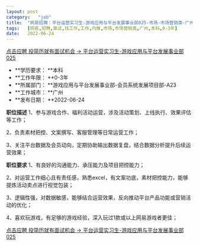 ```yaml
---
layout:	post
category:	"job"
title:	"网易招聘：平台运营实习生-游戏应用与平台发展事业部025-市场-市场营销类-广州本科0-3年"
tags:	[网易,招聘,面试,找工作,工作,内推,市场,市场营销类,广州,本科,0-3年]
date:	2022-06-24
---
```


[点击应聘 投简历就有面试机会 -> 平台运营实习生-游戏应用与平台发展事业部025](http://mobile.bole.netease.com/bole/boleDetail?id=41045&employeeId=346f03c3cda5f04c&key=all)



- **学历要求： **本科
- **工作年限： **0-3年
- **所属部门： **游戏应用与平台发展事业部-会员系统发展项目部-A23
- **工作城市： **广州
- **发布日期： **2022-06-24



**职位描述**
1、参与游戏合作、福利活动运营，涉及活动策划、上线执行、效果评估等工作；

2、负责素材把控、文案撰写、客服管理等日常运营工作；

3、关注平台数据及会员动向，定期协助输出数据复盘，结合数据分析提升后续运营效果；



**职位要求**
1、有良好的沟通能力、承压能力及项目把控能力；

2、对运营工作细心且有责任感，熟悉excel，有文案功底，素材把控能力，能够提炼活动卖点进行视觉包装；

3、逻辑性强，对数据敏感，能够结合运营效果，反向推动平台产品功能或营销活动的优化；

4、喜欢玩游戏，有足够的游戏经验，深入玩过1款或以上网易游戏者更佳；



[点击应聘 投简历就有面试机会 -> 平台运营实习生-游戏应用与平台发展事业部025](http://mobile.bole.netease.com/bole/boleDetail?id=41045&employeeId=346f03c3cda5f04c&key=all)